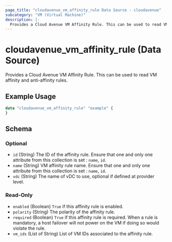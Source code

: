 ```yaml
---
page_title: "cloudavenue_vm_affinity_rule Data Source - cloudavenue"
subcategory: "VM (Virtual Machine)"
description: |-
  Provides a Cloud Avenue VM Affinity Rule. This can be used to read VM affinity and anti-affinity rules.
---
```


# cloudavenue_vm_affinity_rule (Data Source)

Provides a Cloud Avenue VM Affinity Rule. This can be used to read VM affinity and anti-affinity rules.

## Example Usage

```terraform
data "cloudavenue_vm_affinity_rule" "example" {
}
```

<!-- schema generated by tfplugindocs -->
## Schema

### Optional

- `id` (String) The ID of the affinity rule. Ensure that one and only one attribute from this collection is set : `name`, `id`.
- `name` (String) VM affinity rule name. Ensure that one and only one attribute from this collection is set : `name`, `id`.
- `vdc` (String) The name of vDC to use, optional if defined at provider level.

### Read-Only

- `enabled` (Boolean) `True` if this affinity rule is enabled.
- `polarity` (String) The polarity of the affinity rule.
- `required` (Boolean) `True` if this affinity rule is required. When a rule is mandatory, a host failover will not power on the VM if doing so would violate the rule.
- `vm_ids` (List of String) List of VM IDs associated to the affinity rule.



